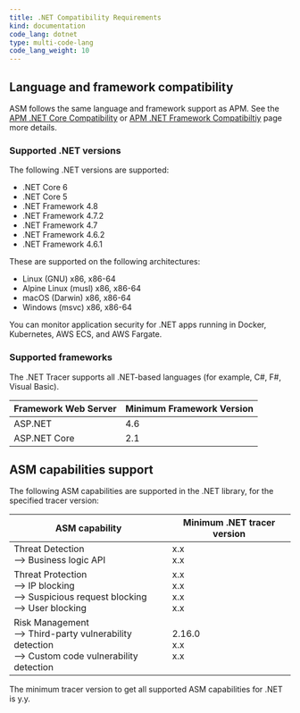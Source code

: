 ```yaml
---
title: .NET Compatibility Requirements 
kind: documentation
code_lang: dotnet
type: multi-code-lang
code_lang_weight: 10
---
```


## Language and framework compatibility

ASM follows the same language and framework support as APM. See the [APM .NET Core Compatibility][1] or [APM .NET Framework Compatibiltiy][2] page more details. 

### Supported .NET versions

The following .NET versions are supported:
- .NET Core 6
- .NET Core 5
- .NET Framework 4.8
- .NET Framework 4.7.2
- .NET Framework 4.7
- .NET Framework 4.6.2
- .NET Framework 4.6.1

These are supported on the following architectures:
- Linux (GNU) x86, x86-64
- Alpine Linux (musl) x86, x86-64
- macOS (Darwin) x86, x86-64
- Windows (msvc) x86, x86-64

You can monitor application security for .NET apps running in Docker, Kubernetes, AWS ECS, and AWS Fargate.

### Supported frameworks

The .NET Tracer supports all .NET-based languages (for example, C#, F#, Visual Basic).

| Framework Web Server    | Minimum Framework Version   |
| ----------------------- | --------------------------- |
| ASP.NET                 | 4.6                         |
| ASP.NET Core            | 2.1                         |


## ASM capabilities support

The following ASM capabilities are supported in the .NET library, for the specified tracer version:

| ASM capability                   | Minimum .NET tracer version |
| -------------------------------- | ----------------------------|
| Threat Detection <br/> --> Business logic API  | x.x <br/>x.x   |
| Threat Protection <br/> --> IP blocking <br/> --> Suspicious request blocking <br> --> User blocking   | x.x<br/>x.x<br/>x.x<br/>x.x     |
| Risk Management <br/> --> Third-party vulnerability detection <br/> --> Custom code vulnerability detection | 2.16.0 <br/>x.x<br/>x.x |

The minimum tracer version to get all supported ASM capabilities for .NET is y.y.

[1]: /tracing/trace_collection/compatibility/dotnet-core/
[2]: /tracing/trace_collection/compatibility/dotnet-framework/